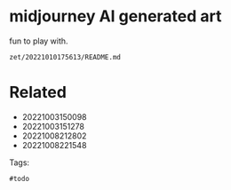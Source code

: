 # midjourney AI generated art

fun to play with.

` zet/20221010175613/README.md `

# Related

- 20221003150098
- 20221003151278
- 20221008212802
- 20221008221548

Tags:

    #todo
